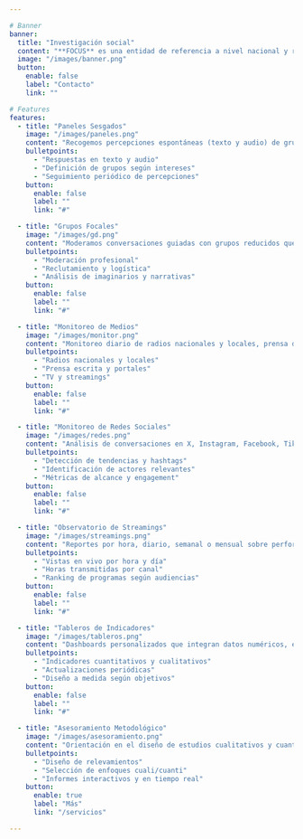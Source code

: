 ```yaml
---

# Banner
banner:
  title: "Investigación social"
  content: "**FOCUS** es una entidad de referencia a nivel nacional y regional en la generación de información en base a datos, que contribuye a la producción de conocimiento, la elaboración teórica, el diseño de estrategias y el desarrollo de acciones, en base a metodologías de inmersión en la sociedad y la cultura y su comprensión como fenómenos singulares enmarcados en fenómenos globales."
  image: "/images/banner.png"
  button:
    enable: false
    label: "Contacto"
    link: ""

# Features
features:
  - title: "Paneles Sesgados"
    image: "/images/paneles.png"
    content: "Recogemos percepciones espontáneas (texto y audio) de grupos poblacionales específicos en tiempo real a través de WhatsApp, permitiendo un análisis dinámico de argumentos y opiniones a lo largo del tiempo."
    bulletpoints:
      - "Respuestas en texto y audio"
      - "Definición de grupos según intereses"
      - "Seguimiento periódico de percepciones"
    button:
      enable: false
      label: ""
      link: "#"

  - title: "Grupos Focales"
    image: "/images/gd.png"
    content: "Moderamos conversaciones guiadas con grupos reducidos que comparten características clave, revelando tensiones, matices y narrativas en torno a iniciativas, productos o políticas."
    bulletpoints:
      - "Moderación profesional"
      - "Reclutamiento y logística"
      - "Análisis de imaginarios y narrativas"
    button:
      enable: false
      label: ""
      link: "#"

  - title: "Monitoreo de Medios"
    image: "/images/monitor.png"
    content: "Monitoreo diario de radios nacionales y locales, prensa digital y noticieros de TV, con transcripción automática y minería de texto para identificar tendencias, actores clave y marcos narrativos."
    bulletpoints:
      - "Radios nacionales y locales"
      - "Prensa escrita y portales"
      - "TV y streamings"
    button:
      enable: false
      label: ""
      link: "#"

  - title: "Monitoreo de Redes Sociales"
    image: "/images/redes.png"
    content: "Análisis de conversaciones en X, Instagram, Facebook, TikTok y YouTube mediante APIs y scraping, combinando métricas cuantitativas (alcance, engagement) y cualitativas (tono, polarización) para una visión completa."
    bulletpoints:
      - "Detección de tendencias y hashtags"
      - "Identificación de actores relevantes"
      - "Métricas de alcance y engagement"
    button:
      enable: false
      label: ""
      link: "#"

  - title: "Observatorio de Streamings"
    image: "/images/streamings.png"
    content: "Reportes por hora, diario, semanal o mensual sobre performance de canales de YouTube en vivo en Uruguay, con métricas personalizables para comparar rendimientos y posicionamiento."
    bulletpoints:
      - "Vistas en vivo por hora y día"
      - "Horas transmitidas por canal"
      - "Ranking de programas según audiencias"
    button:
      enable: false
      label: ""
      link: "#"

  - title: "Tableros de Indicadores"
    image: "/images/tableros.png"
    content: "Dashboards personalizados que integran datos numéricos, espaciales y textuales, ofreciendo visualizaciones claras y actualizadas para la toma de decisiones y difusión a públicos internos o externos."
    bulletpoints:
      - "Indicadores cuantitativos y cualitativos"
      - "Actualizaciones periódicas"
      - "Diseño a medida según objetivos"
    button:
      enable: false
      label: ""
      link: "#"

  - title: "Asesoramiento Metodológico"
    image: "/images/asesoramiento.png"
    content: "Orientación en el diseño de estudios cualitativos y cuantitativos, adaptando métodos y estrategias de recolección para garantizar resultados precisos y relevantes."
    bulletpoints:
      - "Diseño de relevamientos"
      - "Selección de enfoques cuali/cuanti"
      - "Informes interactivos y en tiempo real"
    button:
      enable: true
      label: "Más"
      link: "/servicios"

---
```

